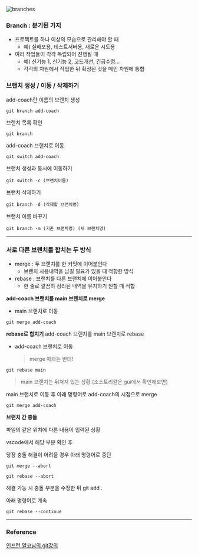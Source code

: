 ![branches](https://github.com/taxk92/TIL/assets/135501581/7c662cc7-6ac2-4ee9-8fd6-26af3137d7f9)

### Branch : 분기된 가지
* 프로젝트를 하나 이상의 모습으로 관리해야 할 때
  * 예) 실배포용, 테스트서버용, 새로운 시도용
* 여러 작업들이 각각 독립되어 진행될 때
  * 예) 신기능 1, 신기능 2, 코드개선, 긴급수정...
  * 각각의 차원에서 작업한 뒤 확정된 것을 메인 차원에 통합


### 브랜치 생성 / 이동 / 삭제하기
add-coach란 이름의 브랜치 생성
```
git branch add-coach
```
브랜치 목록 확인
```
git branch
```
add-coach 브랜치로 이동
```
git switch add-coach
```
브랜치 생성과 동시에 이동하기
```
git switch -c (브랜치이름)
```
브랜치 삭제하기
```
git branch -d (삭제할 브랜치명)
```
브랜치 이름 바꾸기
```
git branch -m (기존 브랜치명) (새 브랜치명)
```

---

### 서로 다른 브랜치를 합치는 두 방식
* merge : 두 브랜치를 한 커밋에 이어붙인다
  * 브랜치 사용내역을 남길 필요가 있을 때 적합한 방식
* rebase : 브랜치를 다른 브랜치에 이어붙인다
  * 한 줄로 깔끔히 정리된 내역을 유지하기 원할 때 적합

**add-coach 브랜치를 main 브랜치로 merge**
* main 브랜치로 이동
```
git merge add-coach
```

**rebase로 합치기**
add-coach 브랜치를 main 브랜치로 rebase
* add-coach 브랜치로 이동
  > merge 때와는 반대!
```
git rebase main
```
> main 브랜치는 뒤쳐져 있는 상황 (소스트리같은 gui에서 확인해보면)

main 브랜치로 이동 후 아래 명령어로 add-coach의 시점으로 merge
```
git merge add-coach
```

**브랜치 간 충돌**

파일의 같은 위치에 다른 내용이 입력된 상황

vscode에서 해당 부분 확인 후

당장 충돌 해결이 어려울 경우 아래 명령어로 중단
```
git merge --abort
```
```
git rebase --abort
```

해결 가능 시 충돌 부분을 수정한 뒤 git add .

아래 명령어로 계속
```
git rebase --continue
```

---

### Reference
[인프런 얄코님의 git강의](https://www.inflearn.com/course/%EC%A0%9C%EB%8C%80%EB%A1%9C-%ED%8C%8C%EB%8A%94-%EA%B9%83/dashboard)

